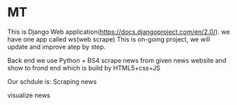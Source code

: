 # MT
This is Django Web application(https://docs.djangoproject.com/en/2.0/). we have one app called ws(web scrape)
This is on-going project, we will update  and improve atep by step.

Back end we use Python + BS4 scrape news from given news website and show to frond end which is build by HTML5+css+JS

Our schdule is:
Scraping news

visualize news

